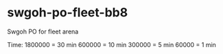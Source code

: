 # swgoh-po-fleet-bb8
Swgoh PO for fleet arena

Time:
1800000 = 30 min
600000 = 10 min
300000 = 5 min
60000 = 1 min